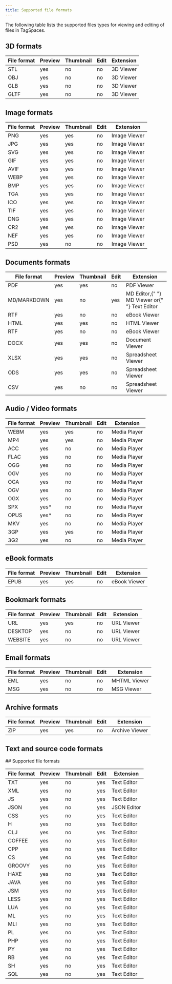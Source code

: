 ```yaml
---
title: Supported file formats
---
```


The following table lists the supported files types for viewing and editing of files in TagSpaces.

## 3D formats

<div className="table-responsive">
  <table className="table table-striped">
    <thead className="table table-header">
      <th>File format</th>
      <th>Preview</th>
      <th>Thumbnail</th>
      <th>Edit</th>
      <th>Extension</th>
    </thead>
    <tr>
      <td>STL</td>
      <td>yes</td>
      <td>no</td>
      <td>no</td>
      <td>
        <Link to="/extensions/3d-viewer">3D Viewer</Link>
      </td>
    </tr>
    <tr>
      <td>OBJ</td>
      <td>yes</td>
      <td>no</td>
      <td>no</td>
      <td>
        <Link to="/extensions/3d-viewer">3D Viewer</Link>
      </td>
    </tr>
    <tr>
      <td>GLB</td>
      <td>yes</td>
      <td>no</td>
      <td>no</td>
      <td>
        <Link to="/extensions/3d-viewer">3D Viewer</Link>
      </td>
    </tr>
    <tr>
      <td>GLTF</td>
      <td>yes</td>
      <td>no</td>
      <td>no</td>
      <td>
        <Link to="/extensions/3d-viewer">3D Viewer</Link>
      </td>
    </tr>
  </table>
</div>

## Image formats

<div className="table-responsive">
  <table className="table table-striped">
    <thead className="table table-header">
      <th>File format</th>
      <th>Preview</th>
      <th>Thumbnail</th>
      <th>Edit</th>
      <th>Extension</th>
    </thead>
    <tr>
      <td>PNG</td>
      <td>yes</td>
      <td>yes</td>
      <td>no</td>
      <td>
        <Link to="/extensions/image-viewer">Image Viewer</Link>
      </td>
    </tr>
    <tr>
      <td>JPG</td>
      <td>yes</td>
      <td>yes</td>
      <td>no</td>
      <td>
        <Link to="/extensions/image-viewer">Image Viewer</Link>
      </td>
    </tr>
    <tr>
      <td>SVG</td>
      <td>yes</td>
      <td>yes</td>
      <td>no</td>
      <td>
        <Link to="/extensions/image-viewer">Image Viewer</Link>
      </td>
    </tr>
    <tr>
      <td>GIF</td>
      <td>yes</td>
      <td>yes</td>
      <td>no</td>
      <td>
        <Link to="/extensions/image-viewer">Image Viewer</Link>
      </td>
    </tr>
    <tr>
      <td>AVIF</td>
      <td>yes</td>
      <td>yes</td>
      <td>no</td>
      <td>
        <Link to="/extensions/image-viewer">Image Viewer</Link>
      </td>
    </tr>
    <tr>
      <td>WEBP</td>
      <td>yes</td>
      <td>yes</td>
      <td>no</td>
      <td>
        <Link to="/extensions/image-viewer">Image Viewer</Link>
      </td>
    </tr>
    <tr>
      <td>BMP</td>
      <td>yes</td>
      <td>yes</td>
      <td>no</td>
      <td>
        <Link to="/extensions/image-viewer">Image Viewer</Link>
      </td>
    </tr>
    <tr>
      <td>TGA</td>
      <td>yes</td>
      <td>
        yes <ProFeature />
      </td>
      <td>no</td>
      <td>
        <Link to="/extensions/image-viewer">Image Viewer</Link>
      </td>
    </tr>
    <tr>
      <td>ICO</td>
      <td>yes</td>
      <td>yes</td>
      <td>no</td>
      <td>
        <Link to="/extensions/image-viewer">Image Viewer</Link>
      </td>
    </tr>
    <tr>
      <td>TIF</td>
      <td>yes</td>
      <td>
        yes <ProFeature />
      </td>
      <td>no</td>
      <td>
        <Link to="/extensions/image-viewer">Image Viewer</Link>
      </td>
    </tr>
    <tr>
      <td>DNG</td>
      <td>yes</td>
      <td>
        yes <ProFeature />
      </td>
      <td>no</td>
      <td>
        <Link to="/extensions/image-viewer">Image Viewer</Link>
      </td>
    </tr>
    <tr>
      <td>CR2</td>
      <td>yes</td>
      <td>
        yes <ProFeature />
      </td>
      <td>no</td>
      <td>
        <Link to="/extensions/image-viewer">Image Viewer</Link>
      </td>
    </tr>
    <tr>
      <td>NEF</td>
      <td>yes</td>
      <td>
        yes <ProFeature />
      </td>
      <td>no</td>
      <td>
        <Link to="/extensions/image-viewer">Image Viewer</Link>
      </td>
    </tr>
    <tr>
      <td>PSD</td>
      <td>yes</td>
      <td>no</td>
      <td>no</td>
      <td>
        <Link to="/extensions/image-viewer">Image Viewer</Link>
      </td>
    </tr>
  </table>
</div>

## Documents formats

<div className="table-responsive">
  <table className="table table-striped">
    <thead className="table table-header">
      <th>File format</th>
      <th>Preview</th>
      <th>Thumbnail</th>
      <th>Edit</th>
      <th>Extension</th>
    </thead>
    <tr>
      <td>PDF</td>
      <td>yes</td>
      <td>
        yes <ProFeature />
      </td>
      <td>no</td>
      <td>
        <Link to="/extensions/pdf-viewer">PDF Viewer</Link>
      </td>
    </tr>
    <tr>
      <td>MD/MARKDOWN</td>
      <td>yes</td>
      <td>no</td>
      <td>yes</td>
      <td>
        <Link to="/extensions/md-editor">MD Editor</Link>,{" "}
        <Link to="/extensions/md-viewer">MD Viewer</Link> or{" "}
        <Link to="/extensions/text-editor">Text Editor</Link>
      </td>
    </tr>
    <tr>
      <td>RTF</td>
      <td>yes</td>
      <td>no</td>
      <td>no</td>
      <td>
        <Link to="/extensions/rtf-viewer">eBook Viewer</Link>
      </td>
    </tr>
    <tr>
      <td>HTML</td>
      <td>yes</td>
      <td>
        yes <ProFeature />
      </td>
      <td>no</td>
      <td>
        <Link to="/extensions/html-viewer">HTML Viewer</Link>
      </td>
    </tr>
    <tr>
      <td>RTF</td>
      <td>yes</td>
      <td>no</td>
      <td>no</td>
      <td>
        <Link to="/extensions/rtf-viewer">eBook Viewer</Link>
      </td>
    </tr>
    <tr>
      <td>DOCX</td>
      <td>yes</td>
      <td>
        yes <ProFeature />
      </td>
      <td>no</td>
      <td>
        <Link to="/extensions/document-viewer">Document Viewer</Link>
      </td>
    </tr>
    <tr>
      <td>XLSX</td>
      <td>yes</td>
      <td>
        yes <ProFeature />
      </td>
      <td>no</td>
      <td>
        <Link to="/extensions/spreadsheet-viewer">Spreadsheet Viewer</Link>
      </td>
    </tr>
    <tr>
      <td>ODS</td>
      <td>yes</td>
      <td>
        yes <ProFeature />
      </td>
      <td>no</td>
      <td>
        <Link to="/extensions/spreadsheet-viewer">Spreadsheet Viewer</Link>
      </td>
    </tr>
    <tr>
      <td>CSV</td>
      <td>yes</td>
      <td>no</td>
      <td>no</td>
      <td>
        <Link to="/extensions/spreadsheet-viewer">Spreadsheet Viewer</Link>
      </td>
    </tr>
  </table>
</div>

## Audio / Video formats

<div className="table-responsive">
  <table className="table table-striped">
    <thead className="table table-header">
      <th>File format</th>
      <th>Preview</th>
      <th>Thumbnail</th>
      <th>Edit</th>
      <th>Extension</th>
    </thead>
    <tr>
      <td>WEBM</td>
      <td>yes</td>
      <td>yes</td>
      <td>no</td>
      <td>
        <Link to="/extensions/media-player">Media Player</Link>
      </td>
    </tr>
    <tr>
      <td>MP4</td>
      <td>yes</td>
      <td>yes</td>
      <td>no</td>
      <td>
        <Link to="/extensions/media-player">Media Player</Link>
      </td>
    </tr>
    <tr>
      <td>ACC</td>
      <td>yes</td>
      <td>no</td>
      <td>no</td>
      <td>
        <Link to="/extensions/media-player">Media Player</Link>
      </td>
    </tr>
    <tr>
      <td>FLAC</td>
      <td>yes</td>
      <td>no</td>
      <td>no</td>
      <td>
        <Link to="/extensions/media-player">Media Player</Link>
      </td>
    </tr>
    <tr>
      <td>OGG</td>
      <td>yes</td>
      <td>no</td>
      <td>no</td>
      <td>
        <Link to="/extensions/media-player">Media Player</Link>
      </td>
    </tr>
    <tr>
      <td>OGV</td>
      <td>yes</td>
      <td>no</td>
      <td>no</td>
      <td>
        <Link to="/extensions/media-player">Media Player</Link>
      </td>
    </tr>
    <tr>
      <td>OGA</td>
      <td>yes</td>
      <td>no</td>
      <td>no</td>
      <td>
        <Link to="/extensions/media-player">Media Player</Link>
      </td>
    </tr>
    <tr>
      <td>OGV</td>
      <td>yes</td>
      <td>no</td>
      <td>no</td>
      <td>
        <Link to="/extensions/media-player">Media Player</Link>
      </td>
    </tr>
    <tr>
      <td>OGX</td>
      <td>yes</td>
      <td>no</td>
      <td>no</td>
      <td>
        <Link to="/extensions/media-player">Media Player</Link>
      </td>
    </tr>
    <tr>
      <td>SPX</td>
      <td>yes*</td>
      <td>no</td>
      <td>no</td>
      <td>
        <Link to="/extensions/media-player">Media Player</Link>
      </td>
    </tr>
    <tr>
      <td>OPUS</td>
      <td>yes*</td>
      <td>no</td>
      <td>no</td>
      <td>
        <Link to="/extensions/media-player">Media Player</Link>
      </td>
    </tr>
    <tr>
      <td>MKV</td>
      <td>yes</td>
      <td>no</td>
      <td>no</td>
      <td>
        <Link to="/extensions/media-player">Media Player</Link>
      </td>
    </tr>
    <tr>
      <td>3GP</td>
      <td>yes</td>
      <td>yes</td>
      <td>no</td>
      <td>
        <Link to="/extensions/media-player">Media Player</Link>
      </td>
    </tr>
    <tr>
      <td>3G2</td>
      <td>yes</td>
      <td>no</td>
      <td>no</td>
      <td>
        <Link to="/extensions/media-player">Media Player</Link>
      </td>
    </tr>
  </table>
</div>

## eBook formats

<div className="table-responsive">
  <table className="table table-striped">
    <thead className="table table-header">
      <th>File format</th>
      <th>Preview</th>
      <th>Thumbnail</th>
      <th>Edit</th>
      <th>Extension</th>
    </thead>
    <tr>
      <td>EPUB</td>
      <td>yes</td>
      <td>
        yes <ProFeature />
      </td>
      <td>no</td>
      <td>
        <Link to="/extensions/ebook-viewer">eBook Viewer</Link>
      </td>
    </tr>
  </table>
</div>

## Bookmark formats

<div className="table-responsive">
  <table className="table table-striped">
    <thead className="table table-header">
      <th>File format</th>
      <th>Preview</th>
      <th>Thumbnail</th>
      <th>Edit</th>
      <th>Extension</th>
    </thead>
    <tr>
      <td>URL</td>
      <td>yes</td>
      <td title="Only when created by the TagSpaces Web Clipper extension">
        yes <ProFeature />
      </td>
      <td>no</td>
      <td>
        <Link to="/extensions/url-viewer">URL Viewer</Link>
      </td>
    </tr>
    <tr>
      <td>DESKTOP</td>
      <td>yes</td>
      <td>no</td>
      <td>no</td>
      <td>
        <Link to="/extensions/url-viewer">URL Viewer</Link>
      </td>
    </tr>
    <tr>
      <td>WEBSITE</td>
      <td>yes</td>
      <td>no</td>
      <td>no</td>
      <td>
        <Link to="/extensions/url-viewer">URL Viewer</Link>
      </td>
    </tr>
  </table>
</div>

## Email formats

<div className="table-responsive">
  <table className="table table-striped">
    <thead className="table table-header">
      <th>File format</th>
      <th>Preview</th>
      <th>Thumbnail</th>
      <th>Edit</th>
      <th>Extension</th>
    </thead>
    <tr>
      <td>EML</td>
      <td>yes</td>
      <td>no</td>
      <td>no</td>
      <td>
        <Link to="/extensions/mhtml-viewer">MHTML Viewer</Link>
      </td>
    </tr>
    <tr>
      <td>MSG</td>
      <td>yes</td>
      <td>no</td>
      <td>no</td>
      <td>
        <Link to="/extensions/msg-viewer">MSG Viewer</Link>
      </td>
    </tr>
  </table>
</div>

## Archive formats

<div className="table-responsive">
  <table className="table table-striped">
    <thead className="table table-header">
      <th>File format</th>
      <th>Preview</th>
      <th>Thumbnail</th>
      <th>Edit</th>
      <th>Extension</th>
    </thead>
    <tr>
      <td>ZIP</td>
      <td>yes</td>
      <td title="The largest image in the archive is used as screenshot">
        yes <ProFeature />
      </td>
      <td>no</td>
      <td>
        <Link to="/extensions/archive-viewer">Archive Viewer</Link>
      </td>
    </tr>
  </table>
</div>

## Text and source code formats

<div className="table-responsive">
  <table className="table table-striped">
    <thead className="table table-header">
      <th>File format</th>
      <th>Preview</th>
      <th>Thumbnail</th>
      <th>Edit</th>
      <th>Extension</th>
    </thead>
    <tr>
      <td>TXT</td>
      <td>yes</td>
      <td>no</td>
      <td>yes</td>
      <td>
        <Link to="/extensions/text-editor">Text Editor</Link>
      </td>
    </tr>
    <tr>
      <td>XML</td>
      <td>yes</td>
      <td>no</td>
      <td>yes</td>
      <td>
        <Link to="/extensions/text-editor">Text Editor</Link>
      </td>
    </tr>
    <tr>
      <td>JS</td>
      <td>yes</td>
      <td>no</td>
      <td>yes</td>
      <td>
        <Link to="/extensions/text-editor">Text Editor</Link>
      </td>
    </tr>
    <tr>
      <td>JSON</td>
      <td>yes</td>
      <td>no</td>
      <td>yes</td>
      <td>
        <Link to="/extensions/json-editor">JSON Editor</Link>
      </td>
    </tr>
    <tr>
      <td>CSS</td>
      <td>yes</td>
      <td>no</td>
      <td>yes</td>
      <td>
        <Link to="/extensions/text-editor">Text Editor</Link>
      </td>
    </tr>
    <tr>
      <td>H</td>
      <td>yes</td>
      <td>no</td>
      <td>yes</td>
      <td>
        <Link to="/extensions/text-editor">Text Editor</Link>
      </td>
    </tr>
    <tr>
      <td>CLJ</td>
      <td>yes</td>
      <td>no</td>
      <td>yes</td>
      <td>
        <Link to="/extensions/text-editor">Text Editor</Link>
      </td>
    </tr>
    <tr>
      <td>COFFEE</td>
      <td>yes</td>
      <td>no</td>
      <td>yes</td>
      <td>
        <Link to="/extensions/text-editor">Text Editor</Link>
      </td>
    </tr>
    <tr>
      <td>CPP</td>
      <td>yes</td>
      <td>no</td>
      <td>yes</td>
      <td>
        <Link to="/extensions/text-editor">Text Editor</Link>
      </td>
    </tr>
    <tr>
      <td>CS</td>
      <td>yes</td>
      <td>no</td>
      <td>yes</td>
      <td>
        <Link to="/extensions/text-editor">Text Editor</Link>
      </td>
    </tr>
    <tr>
      <td>GROOVY</td>
      <td>yes</td>
      <td>no</td>
      <td>yes</td>
      <td>
        <Link to="/extensions/text-editor">Text Editor</Link>
      </td>
    </tr>
    <tr>
      <td>HAXE</td>
      <td>yes</td>
      <td>no</td>
      <td>yes</td>
      <td>
        <Link to="/extensions/text-editor">Text Editor</Link>
      </td>
    </tr>
    <tr>
      <td>JAVA</td>
      <td>yes</td>
      <td>no</td>
      <td>yes</td>
      <td>
        <Link to="/extensions/text-editor">Text Editor</Link>
      </td>
    </tr>
    <tr>
      <td>JSM</td>
      <td>yes</td>
      <td>no</td>
      <td>yes</td>
      <td>
        <Link to="/extensions/text-editor">Text Editor</Link>
      </td>
    </tr>
    <tr>
      <td>LESS</td>
      <td>yes</td>
      <td>no</td>
      <td>yes</td>
      <td>
        <Link to="/extensions/text-editor">Text Editor</Link>
      </td>
    </tr>
    <tr>
      <td>LUA</td>
      <td>yes</td>
      <td>no</td>
      <td>yes</td>
      <td>
        <Link to="/extensions/text-editor">Text Editor</Link>
      </td>
    </tr>
    <tr>
      <td>ML</td>
      <td>yes</td>
      <td>no</td>
      <td>yes</td>
      <td>
        <Link to="/extensions/text-editor">Text Editor</Link>
      </td>
    </tr>
    <tr>
      <td>MLI</td>
      <td>yes</td>
      <td>no</td>
      <td>yes</td>
      <td>
        <Link to="/extensions/text-editor">Text Editor</Link>
      </td>
    </tr>
    <tr>
      <td>PL</td>
      <td>yes</td>
      <td>no</td>
      <td>yes</td>
      <td>
        <Link to="/extensions/text-editor">Text Editor</Link>
      </td>
    </tr>
    <tr>
      <td>PHP</td>
      <td>yes</td>
      <td>no</td>
      <td>yes</td>
      <td>
        <Link to="/extensions/text-editor">Text Editor</Link>
      </td>
    </tr>
    <tr>
      <td>PY</td>
      <td>yes</td>
      <td>no</td>
      <td>yes</td>
      <td>
        <Link to="/extensions/text-editor">Text Editor</Link>
      </td>
  ## Supported file formats
  </tr>
    <tr>
      <td>RB</td>
      <td>yes</td>
      <td>no</td>
      <td>yes</td>
      <td>
        <Link to="/extensions/text-editor">Text Editor</Link>
      </td>
    </tr>
    <tr>
      <td>SH</td>
      <td>yes</td>
      <td>no</td>
      <td>yes</td>
      <td>
        <Link to="/extensions/text-editor">Text Editor</Link>
      </td>
    </tr>
    <tr>
      <td>SQL</td>
      <td>yes</td>
      <td>no</td>
      <td>yes</td>
      <td>
        <Link to="/extensions/text-editor">Text Editor</Link>
      </td>
    </tr>
  </table>
</div>
